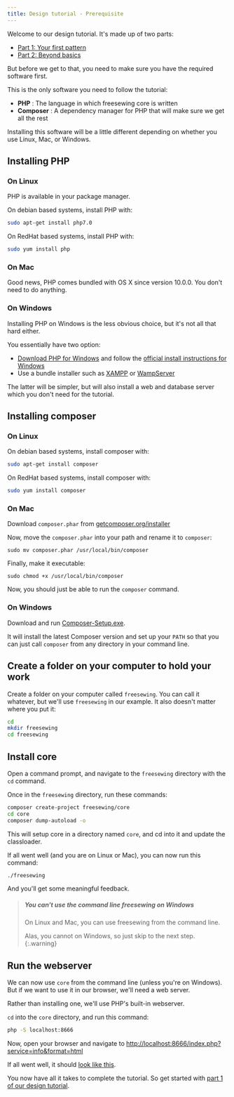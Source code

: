 ```yaml
---
title: Design tutorial - Prerequisite
---
```

Welcome to our design tutorial. It's made up of two parts:

 - [Part 1: Your first pattern](/docs/tutorial/part-1)
 - [Part 2: Beyond basics](/docs/tutorial/part-2)

But before we get to that, you need to make sure you have the required software first.

This is the only software you need to follow the tutorial:

 - **PHP** : The language in which freesewing core is written
 - **Composer** : A dependency manager for PHP that will make sure we get all the rest

Installing this software will be a little different depending on whether you use Linux, Mac, or Windows.

## Installing PHP

### On Linux

PHP is available in your package manager. 

On debian based systems, install PHP with:

```sh
sudo apt-get install php7.0
```

On RedHat based systems, install PHP with:

```sh
sudo yum install php
```

### On Mac

Good news, PHP comes bundled with OS X since version 10.0.0. You don't need to do anything.

### On Windows

Installing PHP on Windows is the less obvious choice, but it's not all that hard either.

You essentially have two option:

 - [Download PHP for Windows](http://windows.php.net/download) and follow the [official install instructions for Windows](http://php.net/manual/en/install.windows.php)
 - Use a bundle installer such as [XAMPP](https://www.apachefriends.org/) or [WampServer](http://www.wampserver.com/en/)

The latter will be simpler, but will also install a web and database server which you don't need for the tutorial.

## Installing composer

### On Linux

On debian based systems, install composer with:

```sh
sudo apt-get install composer
```

On RedHat based systems, install composer with:

```sh
sudo yum install composer
```

### On Mac

Download `composer.phar` from [getcomposer.org/installer](https://getcomposer.org/installer)

Now, move the `composer.phar` into your path and rename it to `composer`:

```
sudo mv composer.phar /usr/local/bin/composer
```

Finally, make it executable:

```
sudo chmod +x /usr/local/bin/composer
```

Now, you should just be able to run the `composer` command.

### On Windows

Download and run [Composer-Setup.exe](https://getcomposer.org/Composer-Setup.exe).

It will install the latest Composer version and set up your `PATH` so that you 
can just call `composer` from any directory in your command line.

## Create a folder on your computer to hold your work

Create a folder on your computer called `freesewing`. You can call it whatever, but we'll
use `freesewing` in our example. It also doesn't matter where you put it:

```sh
cd 
mkdir freesewing
cd freesewing
```

## Install core

Open a command prompt, and navigate to the `freesewing` directory with the `cd` command.

Once in the `freesewing` directory, run these commands:

```sh
composer create-project freesewing/core
cd core
composer dump-autoload -o
```

This will setup core in a directory named `core`, and cd into it and update the classloader.

If all went well (and you are on Linux or Mac), you can now run this command:

```sh
./freesewing
```

And you'll get some meaningful feedback.

> ##### You can't use the command line freesewing on Windows
>
> On Linux and Mac, you can use freesewing from the command line.
>
> Alas, you cannot on Windows, so just skip to the next step.
{:.warning}

## Run the webserver

We can now use `core` from the command line (unless you're on Windows). But if we want to use it in our browser,
we'll need a web server.

Rather than installing one, we'll use PHP's built-in webserver.

`cd` into the `core` directory, and run this command:

```sh
php -S localhost:8666
```

Now, open your browser and navigate to 
[http://localhost:8666/index.php?service=info&format=html](http://localhost:8666/index.php?service=info&format=html)


If all went well, it should [look like this](https://core.freesewing.org/?service=info&format=html).

You now have all it takes to complete the tutorial. 
So get started with [part 1 of our design tutorial](/docs/tutorial/part-1).
